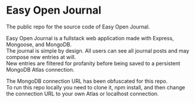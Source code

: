 # Easy Open Journal
The public repo for the source code of Easy Open Journal.

Easy Open Journal is a fullstack web application made with Express, Mongoose, and MongoDB. <br>
The journal is simple by design. All users can see all journal posts and may compose new entries at will.<br> 
New entries are filtered for profanity before being saved to a persistent MongoDB Atlas connection. <br>  

The MongoDB connection URL has been obfuscated for this repo.<br>
To run this repo locally you need to clone it, npm install, and then change the connection URL to your own Atlas or localhost connection.
